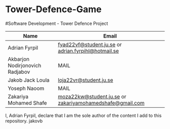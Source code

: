 # Tower-Defence-Game

#Software Development - Tower Defence Project

| Name | Email |
| - | - |
| Adrian Fyrpil | fyad22vf@student.ju.se or adrian.fyrpihl@hotmail.se|
| Akbarjon Nodirjonovich Radjabov | MAIL |
| Jakob Jack Loula | loja22vr@student.ju.se |
| Yoseph Naoom | MAIL |
| Zakariya Mohamed Shafe | moza22kw@student.ju.se or zakariyamohamedshafe@gmail.com |

I, Adrian Fyrpil, declare that I am the sole author of the content I add to this repository.
jakovb